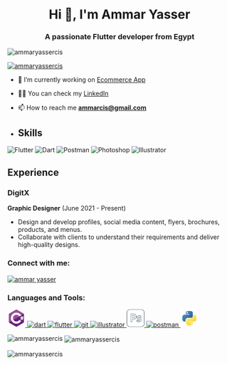 <h1 align="center">Hi 👋, I'm Ammar Yasser</h1>
<h3 align="center">A passionate Flutter developer from Egypt</h3>

<p align="left"> <img src="https://komarev.com/ghpvc/?username=ammaryassercis&label=Profile%20views&color=0e75b6&style=flat" alt="ammaryassercis" /> </p>

<p align="left"> <a href="https://github.com/ryo-ma/github-profile-trophy"><img src="https://github-profile-trophy.vercel.app/?username=ammaryassercis" alt="ammaryassercis" /></a> </p>

- 🔭 I’m currently working on [Ecommerce App](https://github.com/AmmarYasserCIS/QuickMart)

- 👨‍💻 You can check my [LinkedIn](https://www.linkedin.com/in/ammar-yasser-334067313/)

- 📫 How to reach me **ammarcis@gmail.com**
- ## Skills

![Flutter](https://img.shields.io/badge/Flutter-02569B?logo=flutter&logoColor=white)
![Dart](https://img.shields.io/badge/Dart-0175C2?logo=dart&logoColor=white)
![Postman](https://img.shields.io/badge/Postman-FF6C37?logo=postman&logoColor=white)
![Photoshop](https://img.shields.io/badge/Adobe%20Photoshop-31A8FF?logo=Adobe%20Photoshop&logoColor=white)
![Illustrator](https://img.shields.io/badge/Adobe%20Illustrator-FF9A00?logo=Adobe%20Illustrator&logoColor=white)


## Experience

### DigitX
**Graphic Designer** (June 2021 - Present)
- Design and develop profiles, social media content, flyers, brochures, products, and menus.
- Collaborate with clients to understand their requirements and deliver high-quality designs.

<h3 align="left">Connect with me:</h3>
<p align="left">
<a href="https://linkedin.com/in/ammar yasser" target="blank"><img align="center" src="https://raw.githubusercontent.com/rahuldkjain/github-profile-readme-generator/master/src/images/icons/Social/linked-in-alt.svg" alt="ammar yasser" height="30" width="40" /></a>
</p>

<h3 align="left">Languages and Tools:</h3>
<p align="left"> <a href="https://www.w3schools.com/cs/" target="_blank" rel="noreferrer"> <img src="https://raw.githubusercontent.com/devicons/devicon/master/icons/csharp/csharp-original.svg" alt="csharp" width="40" height="40"/> </a> <a href="https://dart.dev" target="_blank" rel="noreferrer"> <img src="https://www.vectorlogo.zone/logos/dartlang/dartlang-icon.svg" alt="dart" width="40" height="40"/> </a> <a href="https://flutter.dev" target="_blank" rel="noreferrer"> <img src="https://www.vectorlogo.zone/logos/flutterio/flutterio-icon.svg" alt="flutter" width="40" height="40"/> </a> <a href="https://git-scm.com/" target="_blank" rel="noreferrer"> <img src="https://www.vectorlogo.zone/logos/git-scm/git-scm-icon.svg" alt="git" width="40" height="40"/> </a> <a href="https://www.adobe.com/in/products/illustrator.html" target="_blank" rel="noreferrer"> <img src="https://www.vectorlogo.zone/logos/adobe_illustrator/adobe_illustrator-icon.svg" alt="illustrator" width="40" height="40"/> </a> <a href="https://www.photoshop.com/en" target="_blank" rel="noreferrer"> <img src="https://raw.githubusercontent.com/devicons/devicon/master/icons/photoshop/photoshop-line.svg" alt="photoshop" width="40" height="40"/> </a> <a href="https://postman.com" target="_blank" rel="noreferrer"> <img src="https://www.vectorlogo.zone/logos/getpostman/getpostman-icon.svg" alt="postman" width="40" height="40"/> </a> <a href="https://www.python.org" target="_blank" rel="noreferrer"> <img src="https://raw.githubusercontent.com/devicons/devicon/master/icons/python/python-original.svg" alt="python" width="40" height="40"/> </a> </p>

<p><img align="left" src="https://github-readme-stats.vercel.app/api/top-langs?username=ammaryassercis&show_icons=true&locale=en&layout=compact" alt="ammaryassercis" /></p>

<p>&nbsp;<img align="center" src="https://github-readme-stats.vercel.app/api?username=ammaryassercis&show_icons=true&locale=en" alt="ammaryassercis" /></p>

<p><img align="center" src="https://github-readme-streak-stats.herokuapp.com/?user=ammaryassercis&" alt="ammaryassercis" /></p>
